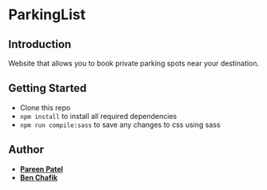 # ParkingList


## **Introduction**

Website that allows you to book private parking spots near your destination. 

## **Getting Started**
- Clone this repo
- `npm install` to install all required dependencies
- `npm run compile:sass` to save any changes to css using sass

## **Author**
- [**Pareen Patel**](https://www.linkedin.com/in/pareen-patel/)
- [**Ben Chafik**](https://www.linkedin.com/in/aymane-chafik-ben/)
